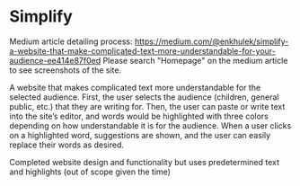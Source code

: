 # Simplify
Medium article detailing process: 
https://medium.com/@enkhulek/simplify-a-website-that-make-complicated-text-more-understandable-for-your-audience-ee414e87f0ed
Please search "Homepage" on the medium article to see screenshots of the site.

A website that makes complicated text more understandable for the selected audience. First, the user selects the audience (children, general public, etc.) that they are writing for. Then, the user can paste or write text into the site’s editor, and words would be highlighted with three colors depending on how understandable it is for the audience. When a user clicks on a highlighted word, suggestions are shown, and the user can easily replace their words as desired. 

Completed website design and functionality but uses predetermined text and highlights (out of scope given the time) 

